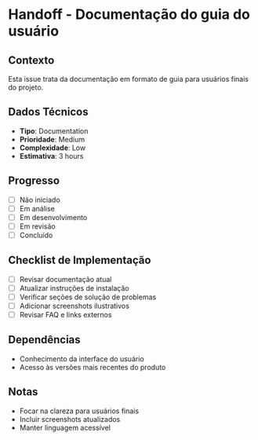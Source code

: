 # Handoff - Documentação do guia do usuário

## Contexto

Esta issue trata da documentação em formato de guia para usuários finais do projeto.

## Dados Técnicos

- **Tipo**: Documentation
- **Prioridade**: Medium
- **Complexidade**: Low
- **Estimativa**: 3 hours

## Progresso

- [ ] Não iniciado
- [ ] Em análise
- [ ] Em desenvolvimento
- [ ] Em revisão
- [ ] Concluído

## Checklist de Implementação

- [ ] Revisar documentação atual
- [ ] Atualizar instruções de instalação
- [ ] Verificar seções de solução de problemas
- [ ] Adicionar screenshots ilustrativos
- [ ] Revisar FAQ e links externos

## Dependências

- Conhecimento da interface do usuário
- Acesso às versões mais recentes do produto

## Notas

- Focar na clareza para usuários finais
- Incluir screenshots atualizados
- Manter linguagem acessível
